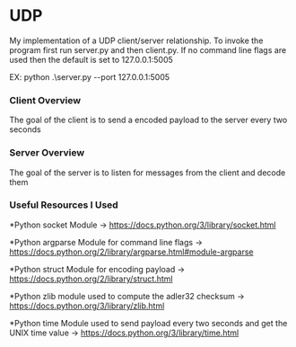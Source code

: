 # UDP
My implementation of a UDP client/server relationship.
To invoke the program first run server.py and then client.py.
If no command line flags are used then the default is set to 127.0.0.1:5005

EX: python .\server.py --port 127.0.0.1:5005
### Client Overview
The goal of the client is to send a encoded payload to the server every two seconds
### Server Overview
The goal of the server is to listen for messages from the client and decode them
### Useful Resources I Used
  *Python socket Module -> https://docs.python.org/3/library/socket.html
  
  *Python argparse Module for command line flags -> https://docs.python.org/2/library/argparse.html#module-argparse
  
*Python struct Module for encoding payload -> https://docs.python.org/2/library/struct.html

*Python zlib module used to compute the adler32 checksum -> https://docs.python.org/3/library/zlib.html

*Python time Module used to send payload every two seconds and get the UNIX time value -> https://docs.python.org/3/library/time.html
